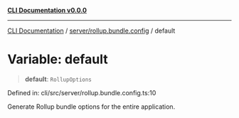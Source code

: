 [**CLI Documentation v0.0.0**](../../../README.md)

***

[CLI Documentation](../../../modules.md) / [server/rollup.bundle.config](../README.md) / default

# Variable: default

> **default**: `RollupOptions`

Defined in: cli/src/server/rollup.bundle.config.ts:10

Generate Rollup bundle options for the entire application.
